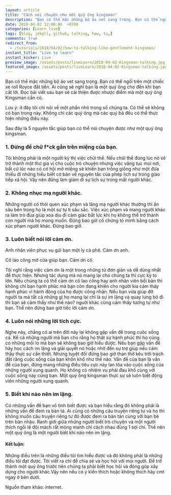 ```yaml
---
layout: article
title: "Cách nói chuyện như một quý ông kingsman"
description: "Bạn có thể mặc những bộ áo vet sang trọng. Bạn có thể ngồi trên một chiếc xe rollroye đắt tiền. Ai cũng sẽ nghĩ bạn là một quý ông cho đến khi bạn cất lời. Đọc bài viết sau bạn sẽ cải thiện được nhược điểm mà một quý ông Kingsman cần có."
date: 2018-04-02 12:00:00  +0700
categories: [Learn live]
tags: [blog, jekyll, github, talking, how, to,]
comments: true
redirect_from:
  - /tutorials/2018/04/02/how-to-talking-like-gentlement-kingsman/
instant_title: "Live to learn"
instant_kicker: Live
preview_image: /assets/posts/liveLearn/2018-04-02-Kingsman-talking.jpg
featured_image: /assets/posts/liveLearn/2018-04-02-Kingsman-talking.jpg
---
```


Bạn có thể mặc những bộ áo vet sang trọng. Bạn có thể ngồi trên một chiếc xe roll Royce đắt tiền. Ai cũng sẽ nghĩ bạn là một quý ông cho đến khi bạn cất lời. Đọc bài viết sau bạn sẽ cải thiện được nhược điểm mà một quý ông Kingsman cần có.

Lưu ý: ở đây tôi chỉ nói về một phần nhỏ trong số chúng ta. Có thể sẽ không có bạn trong này. Không chỉ các quý ông mà các quý bà đều có thể thực hiện những điều này.

Sau đây là 5 nguyên tắc giúp bạn có thể nói chuyện được như một quý ông kingsman.

### 1. Đừng để chữ f*ck gắn trên miệng của bạn.

Tôi không phải là một người kỳ thị việc chửi thề. Nếu chửi thề đúng lúc nó sẽ trở thành một thứ gia vị cho cuộc trò chuyện nhưng việc văng tục mọi nơi, bất cứ lúc nào có cơ hội mở miệng sẽ khiến bạn trông giống như một đứa thiếu đi những hiểu biết cơ bản về nguyên tắc của phép lịch sự trong giao tiếp xã hội. Vậy nên đừng làm giảm đi sự lịch sự trong mắt người khác.

### 2. Không nhục mạ người khác.

Những người có thói quen xúc phạm và lăng mạ người khác thường thì ẩn sâu bên trong họ là một sự tự ti sâu sắc. Việc xúc phạm và mang người khác ra làm trò đùa giúp xoa dịu đi cảm giác bất lực khi họ không thể trở thành con người mà họ mong muốn. Đừng bao giờ cố chứng tỏ mình bằng cách xúc phạm người khác. Đừng bao giờ.

### 3. Luôn biết nói lời cảm ơn.

Anh nhân viên phục vụ gửi bạn một ly cà phê. Cảm ơn anh.

Cô lao công mở cửa giúp bạn. Cảm ơn cô.

Tôi nghĩ rằng việc cảm ơn là một trong những từ đơn giản và dễ dùng nhất để thực hiện. Nhưng tác dụng mà nó mang lại cho chúng ta thì cực kỳ to lớn. Nếu chúng ta có thể cảm ơn cô lao công hay anh nhân viên bồi bàn thì không chỉ bạn hạnh phúc mà bạn còn đang khiến cho người kia cảm tháy hạnh phúc vì hành động của họ được công nhận. Nếu bạn vừa giúp đỡ người ta mà tất cả những gì họ mang lại chỉ là sự im lặng và quay lưng bỏ đi thì bạn sẽ cảm thấy như thế nào? nguời khác cũng cảm thấy tương tự như bạn. Thế nên đừng bao giờ tiếc lời cảm ơn.

### 4. Luôn nói những lời tích cực.

Nghe này, chẳng có ai trên đời này lại không gặp vấn đề trong cuôc sống cả. Kể cả những người mà bạn cho rằng họ thật sự hạnh phúc thì họ cũng có những mối lo mà bạn sẽ không bao giờ hiểu được. Nếu bạn gặp vấn đề hãy học cách im lặng và giải quyết nó hoặc nhờ đến sự trợ giúp nếu cảm thấy thực sự cần thiết. Nhưng tuyệt đối đừng bao giờ than thở kêu trời trách đất rằng cuộc sống của bạn khốn khổ như thế nào. Vấn đề của bạn là vấn đề của bạn, đừng mang những điều tiêu cực này lan tỏa vào cuộc sống của những người xung quanh. Họ không có nhiệm vụ phải đau khổ cùng với cuộc sống này cùng bạn. Một quý ông kingsman thực sự sẽ luôn biết động viên những người xung quanh.

### 5. Biết khi nào nên im lặng.

Có những vấn đề bạn vô tình biết được và bạn hiểu rằng đó không phải là những vấn đề đem ra bàn tá. Ai cũng có những câu truyện riêng tư và họ thì không muốn câu truyện riêng tư đó được đem ra bàn tán cùng với bạn bè  trên bàn nhậu. Ranh giới giữa những người biết trò chuyện và một người thích ngồi lê đôi mách rất mỏng manh chỉ cách nhau đúng 1 sợi chỉ. Thế nên một quý ông là một người biết khi nào nên im lặng.

#### Kết luận:
Những điều trên là những điều tôi tìm hiểu được và đó không phải là những điều tôi đạt được. Tôi viết ra chỉ để chia sẻ và học hỏi với mọi người. Để trở thành một quý ông trước tiên chúng ta phải biết học hỏi và đóng góp xây dựng cho người khác.Vậy nên nếu có ý kiến thích hoặc không thích hãy cmt ngay ở bên dưới.

Nguồn tham khảo: internet.